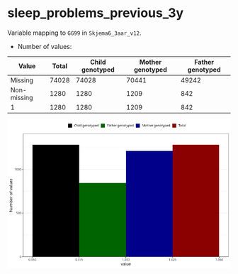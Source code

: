 # sleep_problems_previous_3y
Variable mapping to `GG99` in `Skjema6_3aar_v12`.
- Number of values:

| Value | Total | Child genotyped | Mother genotyped | Father genotyped |
| ----- | ----- | --------------- | ---------------- | ---------------- |
| Missing | 74028 | 74028 | 70441 | 49242 |
| Non-missing | 1280 | 1280 | 1209 | 842 |
| 1 | 1280 | 1280 | 1209 | 842 |



![](sleep_problems_previous_3y_n.png)



